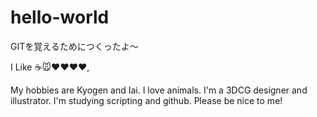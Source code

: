 # hello-world
GITを覚えるためにつくったよ～

I Like :coffee::mouse::heart::heart::heart::heart:,

My hobbies are Kyogen and Iai.
I love animals.
I'm a 3DCG designer and illustrator.
I'm studying scripting and github.
Please be nice to me!
